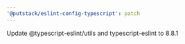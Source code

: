 ```yaml
---
'@putstack/eslint-config-typescript': patch
---
```


Update @typescript-eslint/utils and typescript-eslint to 8.8.1
